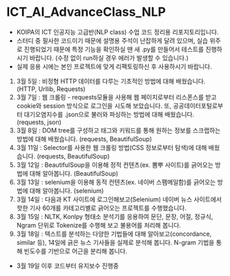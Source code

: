 # ICT_AI_AdvanceClass_NLP
* KOIPA의 ICT 인공지능 고급반(NLP class) 수업 코드 정리용 리포지토리입니다.<br>
* 스터디 중 필사한 코드이기 때문에 설명용 주석이 난잡하게 달려 있으며, 실습 위주로 진행되었기 때문에 특정 기능을 확인하실 땐 새 .py를 만들어서 테스트를 진행하시기 바랍니다. (수정 없이 run하실 경우 에러가 발생할 수 있습니다.) <br>
* 실제 응용 시에는 본인 프로젝트에 맞게 리팩토링하신 후 사용하시기 바랍니다.<br>

1. 3월 5일 : 비정형 HTTP 데이터를 다루는 기초적인 방법에 대해 배웠습니다. (HTTP, Urllib, Requests)
2. 3월 7일 : 웹 크롤링 - requests모듈을 사용해 웹 페이지로부터 리스폰스를 받고 cookie와 session 방식으로 로그인을 시도해 보았습니다. 또, 공공데이터포털로부터 대기오염지수를 .json으로 불러와 파싱하는 방법에 대해 배웠습니다. (requests, json)
3. 3월 8일 : DOM tree를 구성하고 태그와 키워드를 통해 원하는 정보를 스크랩하는 방법에 대해 배웠습니다. (requests, BeautifulSoup)
4. 3월 11일 : Selector를 사용한 웹 크롤링 방법(CSS 정보로부터 탐색)에 대해 배웠습니다. (requests, BeautifulSoup)
5. 3월 12일 : BeautifulSoup을 이용해 정적 컨텐츠(ex. 뽐뿌 사이트)를 긁어오는 방법에 대해 알아봅니다. (BeautifulSoup)
6. 3월 13일 : selenium을 이용해 동적 컨텐츠(ex. 네이버 스팸메일함)를 긁어오는 방법에 대해 알아봅니다. (selenium)
7. 3월 14일 : 다음과 KT 사이트에 로그인해보고(Selenium) 네이버 뉴스 사이트에서 핫한 기사 60개를 카테고리별로 긁어오는 프로젝트를 수행했습니다. 
8. 3월 15일 : NLTK, Konlpy 형태소 분석기를 응용하여 문단, 문장, 어절, 정규식, Ngram 단위로 Tokenize를 수행해 보고 불용어를 처리해 봅니다. 
9. 3월 18일 : 텍스트를 분석하는 다양한 기법들에 대해 알아보고(concordance, similar 등), 14일에 긁은 뉴스 기사들을 실제로 분석해 봅니다. N-gram 기법을 통해 빈도수를 기반으로 어근을 분리해 봅니다. 

* 3월 19일 이후 코드부터 유지보수 진행중